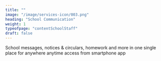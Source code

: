 ```yaml
---
title: "" 
image: "/image/services-icon/003.png"
heading: "School Communication"
weight: 1
typeofpage: "contentSchoolStaff"
draft: false
---
```


School messages, notices & circulars, homework and more in one single place for anywhere anytime access from smartphone app
 
